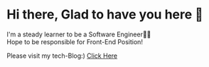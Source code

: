 Hi there, Glad to have you here 👋
==================================
I'm a steady learner to be a Software Engineer👨‍💻   
Hope to be responsible for Front-End Position!

Please visit my tech-Blog:) [Click Here](https://nomadkim880901.tistory.com/)
<!--
**JayKim88/JayKim88** is a ✨ _special_ ✨ repository because its `README.md` (this file) appears on your GitHub profile.

Here are some ideas to get you started:

- 🔭 I’m currently working on ...
- 🌱 I’m currently learning ...
- 👯 I’m looking to collaborate on ...
- 🤔 I’m looking for help with ...
- 💬 Ask me about ...
- 📫 How to reach me: ...
- 😄 Pronouns: ...
- ⚡ Fun fact: ...
-->
